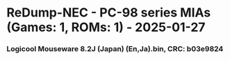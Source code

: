 # ReDump-NEC - PC-98 series MIAs (Games: 1, ROMs: 1) - 2025-01-27
### Logicool Mouseware 8.2J (Japan) (En,Ja).bin, CRC: b03e9824
